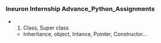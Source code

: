 ### Ineuron Internship Advance_Python_Assignments
- 1. Class, Super class
  - Inheritance, object, Intance, Pointer, Constructor... 
